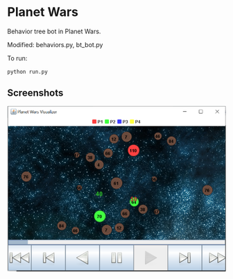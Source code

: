 # Planet Wars
Behavior tree bot in Planet Wars.

Modified: behaviors.py, bt_bot.py

To run:

```
python run.py
```
## Screenshots
![screenshot](p4_1.PNG)
